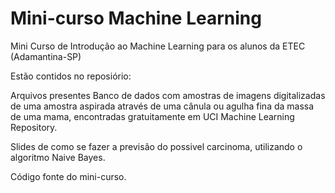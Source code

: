 # Mini-curso Machine Learning
Mini Curso de Introdução ao Machine Learning para os alunos da ETEC (Adamantina-SP)

Estão contidos no reposiório: 

Arquivos presentes Banco de dados com amostras de imagens digitalizadas de uma amostra aspirada através de uma cânula ou agulha fina da massa de uma mama, encontradas gratuitamente em UCI Machine Learning Repository.

Slides de como se fazer a previsão do possivel carcinoma, utilizando o algoritmo Naive Bayes.

Código fonte do mini-curso.
